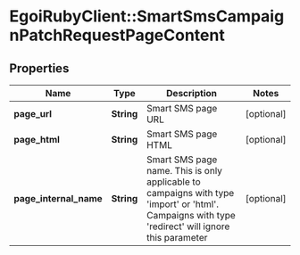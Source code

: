 # EgoiRubyClient::SmartSmsCampaignPatchRequestPageContent

## Properties
Name | Type | Description | Notes
------------ | ------------- | ------------- | -------------
**page_url** | **String** | Smart SMS page URL | [optional] 
**page_html** | **String** | Smart SMS page HTML | [optional] 
**page_internal_name** | **String** | Smart SMS page name. This is only applicable to campaigns with type &#39;import&#39; or &#39;html&#39;.                             Campaigns with type &#39;redirect&#39; will ignore this parameter | [optional] 


